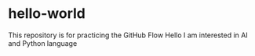 # hello-world
This repository is for practicing the GitHub Flow
Hello 
I am interested in AI and Python language
